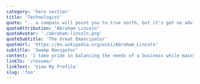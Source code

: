 ```yaml
---
category: 'hero section'
title: 'Technologist'
quote: "...a compass will point you to true north, but it's got no advice about the swamps and deserts and chasms that you'll encounter along the way. If in pursuit of your destination you plunge ahead, heedless of obstacles, and achieve nothing more than to sink in a swamp, what's the use of knowing true north?"
quoteAttribution: "Abraham Lincoln"
quoteAvatar: './abraham-lincoln.png'
quoteSubtitle: 'The Great Emancipator'
quoteUrl: 'https://en.wikipedia.org/wiki/Abraham_Lincoln'
subtitle: 'Swamp Navigator'
content: 'I take pride in balancing the needs of a business while maintaining a strong focus on engineering craftsmanship. I build high-quality software with high-performing engineering teams. I'm currently building search tools for restoration and nature based carbon removal.'
linkTo: '/resume/'
linkText: 'View My Profile'
slug: 'foo'
---
```

